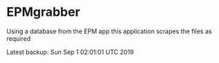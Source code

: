 # EPMgrabber
Using a database from the EPM app this application scrapes the files as required


Latest backup: Sun Sep 1 02:01:01 UTC 2019
